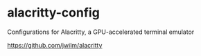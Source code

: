 # alacritty-config

Configurations for Alacritty, a GPU-accelerated terminal emulator 

https://github.com/jwilm/alacritty

